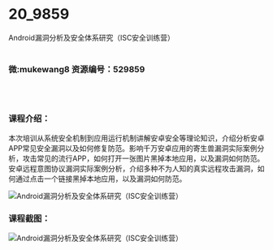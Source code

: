 # 20_9859
Android漏洞分析及安全体系研究（ISC安全训练营）
<br/></br>
<h3>微:mukewang8 资源编号：529859</h3>
<br/></br>
<h3>课程介绍：</h3>
<p>本次培训从系统安全机制到应用运行机制讲解安卓安全等理论知识，介绍分析安卓APP常见安全漏洞以及如何修复防范。影响千万安卓应用的寄生兽漏洞实际案例分析，攻击常见的流行APP，如何打开一张图片黑掉本地应用，以及漏洞如何防范。安卓远程意图协议漏洞实际案例分析，介绍多种不为人知的真实远程攻击漏洞，如何通过点击一个链接黑掉本地应用，以及漏洞如何防范。</p>
<p><img src="https://www.ko996.com/wp-content/uploads/img/2020/01/1-26-300x173.png" alt="Android漏洞分析及安全体系研究（ISC安全训练营）"></p>
<div class="info-desc">
<h3>课程截图：</h3>
<p><img src="https://www.ko996.com/wp-content/uploads/img/2020/01/11-27.png" alt="Android漏洞分析及安全体系研究（ISC安全训练营）"></p>
<p>&nbsp;</p>


			
</div>
